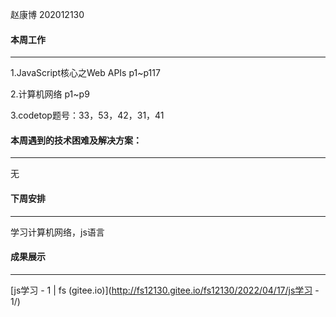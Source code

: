 赵康博 202012130

#### 本周工作

---

1.JavaScript核心之Web APIs p1~p117

2.计算机网络 p1~p9

3.codetop题号：33，53，42，31，41

#### 本周遇到的技术困难及解决方案： 

---

无

#### 下周安排

---

学习计算机网络，js语言

#### 成果展示

---

[js学习 - 1 | fs (gitee.io)](http://fs12130.gitee.io/fs12130/2022/04/17/js学习 - 1/)